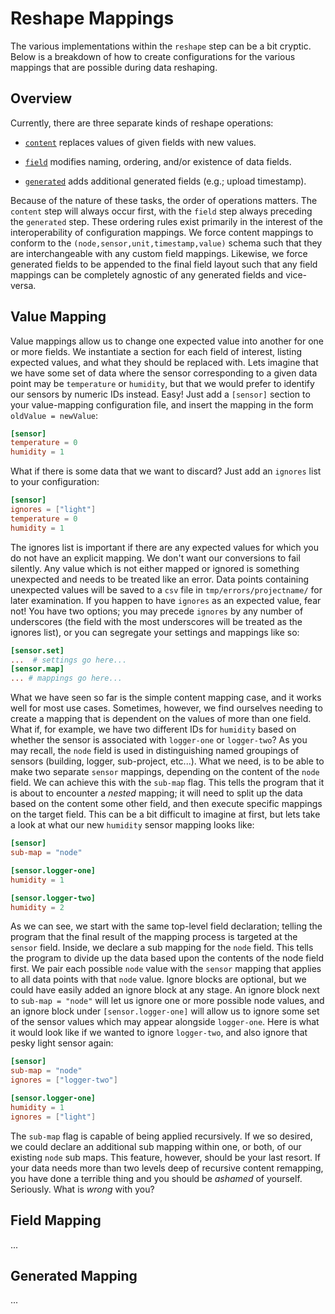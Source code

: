 # Reshape Mappings

The various implementations within the `reshape` step
can be a bit cryptic.  Below is a breakdown of how to
create configurations for the various mappings that are
possible during data reshaping.

## Overview

Currently, there are three separate kinds of reshape
operations:

- [`content`](#content-mapping) replaces values of given fields with new values.

- [`field`](#field-mapping) modifies naming, ordering, and/or existence of data fields.

- [`generated`](#generated-mapping) adds additional generated fields (e.g.; upload timestamp).

Because of the nature of these tasks, the order of operations matters.
The `content` step will always occur first, with the `field` step always
preceding the `generated` step.  These ordering rules exist primarily in
the interest of the interoperability of configuration mappings.  We force
content mappings to conform to the `(node,sensor,unit,timestamp,value)`
schema such that they are interchangeable with any custom field mappings.
Likewise, we force generated fields to be appended to the final field layout
such that any field mappings can be completely agnostic of any generated fields
and vice-versa.

## Value Mapping

Value mappings allow us to change one expected value into another for one or
more fields.  We instantiate a section for each field of interest, listing
expected values, and what they should be replaced with.  Lets imagine that
we have some set of data where the sensor corresponding to a given data point
may be `temperature` or `humidity`, but that we would prefer to identify our
sensors by numeric IDs instead.  Easy!  Just add a `[sensor]` section to
your value-mapping configuration file, and insert the mapping in the form
`oldValue = newValue`:

```toml
[sensor]
temperature = 0
humidity = 1
```

What if there is some data that we want to discard?  Just add an `ignores`
list to your configuration:

```toml
[sensor]
ignores = ["light"]
temperature = 0
humidity = 1
```

The ignores list is important if there are any expected values for which
you do not have an explicit mapping.  We don't want our conversions to fail
silently.  Any value which is not either mapped or ignored is something unexpected
and needs to be treated like an error.  Data points containing unexpected values
will be saved to a `csv` file in `tmp/errors/projectname/` for later examination.
If you happen to have `ignores` as an expected value, fear not!  You have two options;
you may precede `ignores` by any number of underscores (the field with the most underscores
will be treated as the ignores list), or you can segregate your settings and mappings like so:

```toml
[sensor.set]
...  # settings go here...
[sensor.map]
... # mappings go here...
```

What we have seen so far is the simple content mapping case, and it works well
for most use cases. Sometimes, however, we find ourselves needing to create a
mapping that is dependent on the values of more than one field.  What if,
for example, we have two different IDs for `humidity` based on whether the
sensor is associated with `logger-one` or `logger-two`?  As you may recall,
the `node` field is used in distinguishing named groupings of sensors
(building, logger, sub-project, etc...).  What we need, is to be able
to make two separate `sensor` mappings, depending on the content of the
`node` field.  We can achieve this with the `sub-map` flag.  This tells
the program that it is about to encounter a *nested* mapping; it will
need to split up the data based on the content some other field, and then
execute specific mappings on the target field.  This can be
a bit difficult to imagine at first, but lets take a look at what our
new `humidity` sensor mapping looks like:

```toml
[sensor]
sub-map = "node"

[sensor.logger-one]
humidity = 1

[sensor.logger-two]
humidity = 2
```

As we can see, we start with the same top-level field declaration;
telling the program that the final result of the mapping process
is targeted at the `sensor` field.  Inside, we declare a sub mapping
for the `node` field.  This tells the program to divide up the data
based upon the contents of the node field first.  We pair each possible
`node` value with the `sensor` mapping that applies to all data points
with that `node` value.  Ignore blocks are optional, but we could have easily
added an ignore block at any stage.  An ignore block next to `sub-map = "node"`
will let us ignore one or more possible node values, and an ignore block under
`[sensor.logger-one]` will allow us to ignore some set of the sensor values
which may appear alongside `logger-one`.  Here is what it would look like if
we wanted to ignore `logger-two`, and also ignore that pesky light sensor again:

```toml
[sensor]
sub-map = "node"
ignores = ["logger-two"]

[sensor.logger-one]
humidity = 1
ignores = ["light"]
```

The `sub-map` flag is capable of being applied recursively.  If we so desired,
we could declare an additional sub mapping within one, or both, of our
existing `node` sub maps.  This feature, however, should be your last
resort.  If your data needs more than two levels deep of recursive
content remapping, you have done a terrible thing and you should be *ashamed*
of yourself.  Seriously.  What is *wrong* with you?

## Field Mapping

...


## Generated Mapping

...
